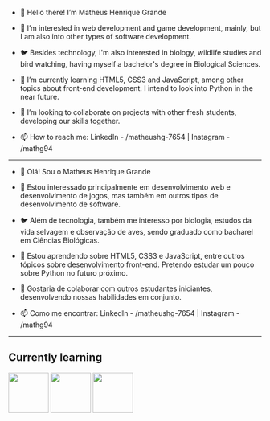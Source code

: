 - 👋 Hello there! I’m Matheus Henrique Grande

- 👀 I’m interested in web development and game development, mainly, but I am also into other types of software development.
- 🐦 Besides technology, I'm also interested in biology, wildlife studies and bird watching, having myself a bachelor's degree in Biological Sciences.
- 🌱 I’m currently learning HTML5, CSS3 and JavaScript, among other topics about front-end development. I intend to look into Python in the near future.
- 💞️ I’m looking to collaborate on projects with other fresh students, developing our skills together.
- 📫 How to reach me: LinkedIn - /matheushg-7654 | Instagram - /mathg94

---

- 👋 Olá! Sou o Matheus Henrique Grande

- 👀 Estou interessado principalmente em desenvolvimento web e desenvolvimento de jogos, mas também em outros tipos de desenvolvimento de software.
- 🐦 Além de tecnologia, também me interesso por biologia, estudos da vida selvagem e observação de aves, sendo graduado como bacharel em Ciências Biológicas.
- 🌱 Estou aprendendo sobre HTML5, CSS3 e JavaScript, entre outros tópicos sobre desenvolvimento front-end. Pretendo estudar um pouco sobre Python no futuro próximo.
- 💞️ Gostaria de colaborar com outros estudantes iniciantes, desenvolvendo nossas habilidades em conjunto.
- 📫 Como me encontrar: LinkedIn - /matheushg-7654 | Instagram - /mathg94

---

## Currently learning

<img style="height: 5rem;" src="https://cdn.jsdelivr.net/gh/devicons/devicon/icons/html5/html5-plain-wordmark.svg" /> <img style="height: 5rem;" src="https://cdn.jsdelivr.net/gh/devicons/devicon/icons/css3/css3-plain-wordmark.svg" /> <img style="height: 5rem;" src="https://cdn.jsdelivr.net/gh/devicons/devicon/icons/javascript/javascript-plain.svg" />

<!---
MatheusHG94/MatheusHG94 is a ✨ special ✨ repository because its `README.md` (this file) appears on your GitHub profile.
You can click the Preview link to take a look at your changes.
--->
